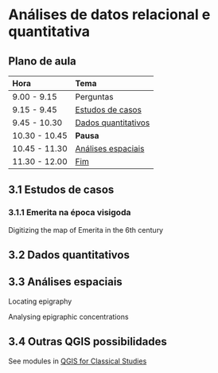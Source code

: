 # Análises de datos relacional e quantitativa

## Plano de aula

| **Hora**         |   **Tema**   |
|:--------------|:-----------|
| 9.00 - 9.15 | Perguntas |
| 9.15 - 9.45 | [Estudos de casos](https://github.com/Toletum-Network/QGIS_Classical_Studies/blob/master/M%C3%A9todos_espaciais_para_os_visigodos/3.%20An%C3%A1lises_de_datos_relacional_e_quantitativa.md#31-estudos-de-casos)  |
| 9.45 - 10.30 | [Dados quantitativos](https://github.com/Toletum-Network/QGIS_Classical_Studies/blob/master/M%C3%A9todos_espaciais_para_os_visigodos/3.%20An%C3%A1lises_de_datos_relacional_e_quantitativa.md#32-dados-quantitativos)|
| 10.30 - 10.45 | **Pausa** | 
| 10.45 - 11.30 | [Análises espaciais](https://github.com/Toletum-Network/QGIS_Classical_Studies/blob/master/M%C3%A9todos_espaciais_para_os_visigodos/3.%20An%C3%A1lises_de_datos_relacional_e_quantitativa.md#33-an%C3%A1lises-espaciais) |
| 11.30 - 12.00 | [Fim](https://github.com/Toletum-Network/QGIS_Classical_Studies/blob/master/M%C3%A9todos_espaciais_para_os_visigodos/3.%20An%C3%A1lises_de_datos_relacional_e_quantitativa.md#34-outras-qgis-possibilidades) |

## 3.1 Estudos de casos

### 3.1.1 Emerita na época visigoda

Digitizing the map of Emerita in the 6th century

## 3.2 Dados quantitativos

## 3.3 Análises espaciais
Locating epigraphy 

Analysing epigraphic concentrations


## 3.4 Outras QGIS possibilidades
See modules in [QGIS for Classical Studies](https://github.com/Toletum-Network/QGIS_Classical_Studies/blob/master/README.md#qgis-online-course-for-classical-studies)
